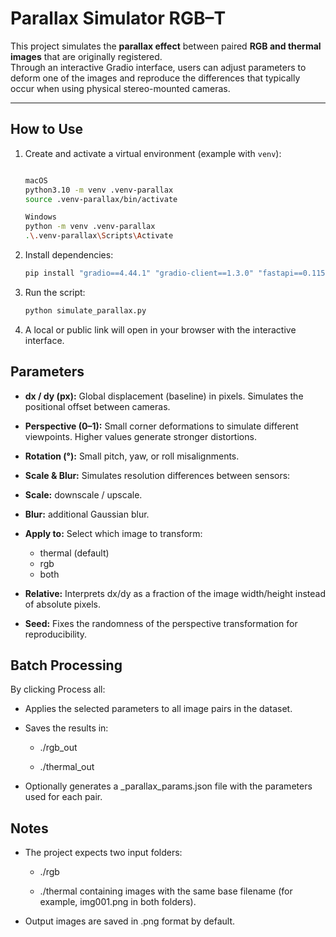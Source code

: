 # Parallax Simulator RGB–T

This project simulates the **parallax effect** between paired **RGB and thermal images** that are originally registered.  
Through an interactive Gradio interface, users can adjust parameters to deform one of the images and reproduce the differences that typically occur when using physical stereo-mounted cameras.

---

## How to Use

1. Create and activate a virtual environment (example with `venv`):

    ```bash

    macOS
    python3.10 -m venv .venv-parallax
    source .venv-parallax/bin/activate
    ```

    ```bash
    Windows
    python -m venv .venv-parallax
    .\.venv-parallax\Scripts\Activate
    ```

2. Install dependencies:

    ```bash
    pip install "gradio==4.44.1" "gradio-client==1.3.0" "fastapi==0.115.0" "starlette==0.38.5" "pydantic==2.9.2" "uvicorn==0.30.6" opencv-python numpy tqdm uvicorn
    ```

3. Run the script:

    ```bash
    python simulate_parallax.py
    ```

4. A local or public link will open in your browser with the interactive interface.


## Parameters

- **dx / dy (px):** Global displacement (baseline) in pixels. Simulates the positional offset between cameras.

- **Perspective (0–1):** Small corner deformations to simulate different viewpoints. Higher values generate stronger distortions.

- **Rotation (°):** Small pitch, yaw, or roll misalignments.

- **Scale & Blur:** Simulates resolution differences between sensors:

- **Scale:** downscale / upscale.

- **Blur:** additional Gaussian blur.

- **Apply to:** Select which image to transform:

    - thermal (default)
    - rgb
    - both

- **Relative:** Interprets dx/dy as a fraction of the image width/height instead of absolute pixels.

- **Seed:** Fixes the randomness of the perspective transformation for reproducibility.

## Batch Processing
By clicking Process all:

- Applies the selected parameters to all image pairs in the dataset.

- Saves the results in:

    - ./rgb_out

    - ./thermal_out

- Optionally generates a _parallax_params.json file with the parameters used for each pair.

## Notes
- The project expects two input folders:

    - ./rgb

    - ./thermal
containing images with the same base filename (for example, img001.png in both folders).

- Output images are saved in .png format by default.
